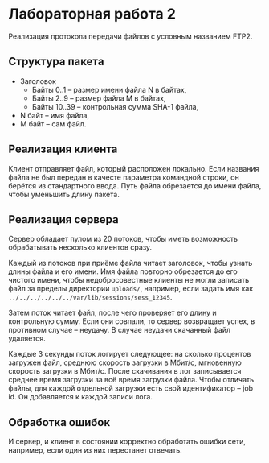# Лабораторная работа 2
Реализация протокола передачи файлов с условным названием FTP2.

## Структура пакета
* Заголовок
  * Байты 0..1 &ndash; размер имени файла N в байтах,
  * Байты 2..9 &ndash; размер файла M в байтах,
  * Байты 10..39 &ndash; контрольная сумма SHA-1 файла,
* N байт &ndash; имя файла,
* M байт &ndash; сам файл.

## Реализация клиента
Клиент отправляет файл, который расположен локально. Если
названия файла не был передан в качесте параметра командной
строки, он берётся из стандартного ввода. Путь файла обрезается
до имени файла, чтобы уменьшить длину пакета.

## Реализация сервера
Сервер обладает пулом из 20 потоков, чтобы иметь возможность
обрабатывать несколько клиентов сразу.

Каждый из потоков при приёме файла читает заголовок, чтобы
узнать длины файла и его имени. Имя файла повторно обрезается
до его чистого имени, чтобы недобросовестные клиенты не могли
записать файл за пределы директории `uploads/`, например, если 
задать имя как `../../../../../../var/lib/sessions/sess_12345`.

Затем поток читает файл, после чего проверяет его длину и
контрольную сумму. Если они совпали, то сервер возвращает успех,
в противном случае &ndash; неудачу. В случае неудачи скачанный
файл удаляется.

Каждые 3 секунды поток логирует следующее: на сколько процентов
загружен файл, среднюю скорость загрузки в Мбит/с, мгновенную
скорость загрузки в Мбит/с. После скачивания в лог записывается
среднее время загрузки за всё время загрузки файла. Чтобы отличать
файлы, для каждой отдельной загрузки есть свой идентификатор
&ndash; job id. Он добавляется к каждой записи лога.

## Обработка ошибок
И сервер, и клиент в состоянии корректно обработать ошибки сети,
например, если один из них перестанет отвечать.